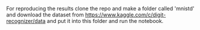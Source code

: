 For reproducing the results clone the repo and make a folder called 'mnistd' and download the dataset from https://www.kaggle.com/c/digit-recognizer/data and put it into this folder and run the notebook.
